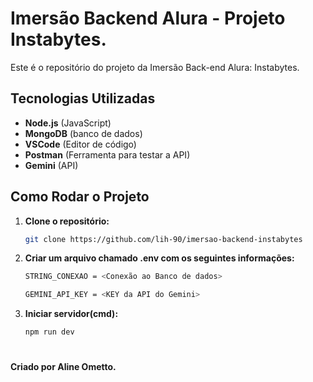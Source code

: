 # Imersão Backend Alura - Projeto Instabytes.

Este é o repositório do projeto da Imersão Back-end Alura: Instabytes.

## Tecnologias Utilizadas

- **Node.js** (JavaScript)
- **MongoDB** (banco de dados)
- **VSCode** (Editor de código)
- **Postman** (Ferramenta para testar a API)
- **Gemini** (API)

## Como Rodar o Projeto

1. **Clone o repositório:**

   ```bash
   git clone https://github.com/lih-90/imersao-backend-instabytes

3. **Criar um arquivo chamado .env com os seguintes informações:**
   ```bash
   STRING_CONEXAO = <Conexão ao Banco de dados>

   GEMINI_API_KEY = <KEY da API do Gemini>
   ```

2. **Iniciar servidor(cmd):**
   ```bash
   npm run dev
#
#### Criado por Aline Ometto.
